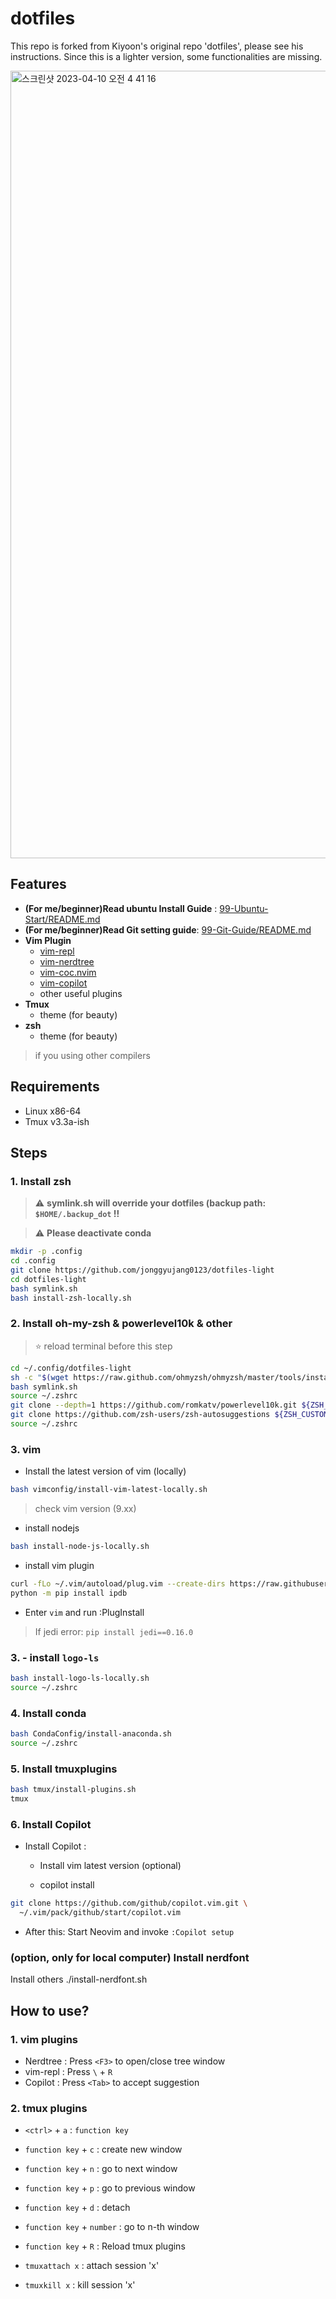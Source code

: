 # dotfiles

This repo is forked from Kiyoon's original repo 'dotfiles', please see his instructions.
Since this is a lighter version, some functionalities are missing. 



<img width="1260" alt="스크린샷 2023-04-10 오전 4 41 16" src="https://user-images.githubusercontent.com/88477912/230793228-586417bb-959e-4fe4-8f92-621394bca44b.png">


## Features 

- **(For me/beginner)Read ubuntu Install Guide** : [99-Ubuntu-Start/README.md](https://github.com/jonggyujang0123/dotfiles-light/tree/master/99-Ubuntu-Start)
- **(For me/beginner)Read Git setting guide**: [99-Git-Guide/README.md](https://github.com/jonggyujang0123/dotfiles-light/blob/master/99-Git-Guide/README.md)
- **Vim Plugin**
  - [vim-repl](https://github.com/sillybun/vim-repl)
  - [vim-nerdtree](https://github.com/preservim/nerdtree)
  - [vim-coc.nvim](https://github.com/neoclide/coc.nvim)
  - [vim-copilot](https://github.com/github/copilot.vim)
  - other useful plugins
- **Tmux**
  - theme (for beauty)
- **zsh**
  - theme (for beauty)

> if you using other compilers 

## Requirements

- Linux x86-64
- Tmux v3.3a-ish

## Steps


### 1. Install zsh 

> :warning: **symlink.sh will override your dotfiles (backup path: `$HOME/.backup_dot` !!**

> :warning: **Please deactivate conda**

```bash
mkdir -p .config
cd .config
git clone https://github.com/jonggyujang0123/dotfiles-light
cd dotfiles-light
bash symlink.sh
bash install-zsh-locally.sh
```

### 2. Install oh-my-zsh & powerlevel10k & other 

> :star: reload terminal before this step

```bash
cd ~/.config/dotfiles-light
sh -c "$(wget https://raw.github.com/ohmyzsh/ohmyzsh/master/tools/install.sh -O -)"
bash symlink.sh
source ~/.zshrc
git clone --depth=1 https://github.com/romkatv/powerlevel10k.git ${ZSH_CUSTOM:-$HOME/.oh-my-zsh/custom}/themes/powerlevel10k
git clone https://github.com/zsh-users/zsh-autosuggestions ${ZSH_CUSTOM:-~/.oh-my-zsh/custom}/plugins/zsh-autosuggestions
source ~/.zshrc
```

### 3. vim 


- Install the latest version of vim (locally)
```bash
bash vimconfig/install-vim-latest-locally.sh
```

> check vim version (9.xx)

- install nodejs 

```bash
bash install-node-js-locally.sh
```

- install vim plugin

```bash
curl -fLo ~/.vim/autoload/plug.vim --create-dirs https://raw.githubusercontent.com/junegunn/vim-plug/master/plug.vim
python -m pip install ipdb
```
- Enter `vim` and run :PlugInstall

> If jedi error: `pip install jedi==0.16.0`


### 3. - install `logo-ls`

```bash
bash install-logo-ls-locally.sh
source ~/.zshrc
```

### 4. Install conda
```bash
bash CondaConfig/install-anaconda.sh
source ~/.zshrc
```


### 5. Install tmuxplugins

```bash
bash tmux/install-plugins.sh
tmux 
```




### 6. Install Copilot

- Install Copilot :
  - Install vim latest version (optional)

  - copilot install
```bash
git clone https://github.com/github/copilot.vim.git \
  ~/.vim/pack/github/start/copilot.vim
```
  - After this: Start Neovim and invoke `:Copilot setup`

### (option, only for local computer) Install nerdfont
Install others
./install-nerdfont.sh


## How to use?

### 1. vim plugins

- Nerdtree : Press `<F3>` to open/close tree window 
- vim-repl : Press `\` + `R`
- Copilot : Press `<Tab>` to accept suggestion

### 2. tmux plugins 
- `<ctrl>` + `a` : `function key`
- `function key` + `c` : create new window
- `function key` + `n` : go to next window
- `function key` + `p` : go to previous window
- `function key` + `d` : detach
- `function key` + `number` : go to n-th window 
- `function key` + `R` : Reload tmux plugins

- `tmuxattach x` : attach session 'x' 
- `tmuxkill x` : kill session 'x'




